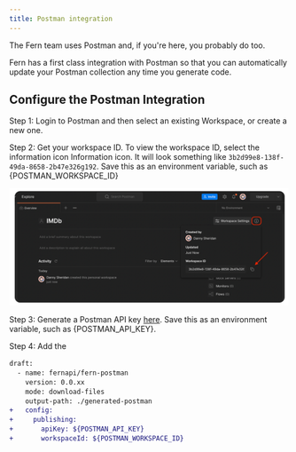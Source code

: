 ```yaml
---
title: Postman integration
---
```


The Fern team uses Postman and, if you're here, you probably do too.

Fern has a first class integration with Postman so that you can automatically update your Postman collection any time you generate code.

## Configure the Postman Integration

Step 1: Login to Postman and then select an existing Workspace, or create a new one.

Step 2: Get your workspace ID. To view the workspace ID, select the information icon Information icon. It will look something like `3b2d99e8-138f-49da-8658-2b47e326g192`. Save this as an environment variable, such as {POSTMAN_WORKSPACE_ID}

![Copy your workspace ID.](../../static/img/workspace_id.png)

Step 3: Generate a Postman API key [here](https://go.postman.co/settings/me/api-keys). Save this as an environment variable, such as {POSTMAN_API_KEY}.

Step 4: Add the

```diff title="/fern/api/generators.yml"
draft:
  - name: fernapi/fern-postman
    version: 0.0.xx
    mode: download-files
    output-path: ./generated-postman
+   config:
+     publishing:
+       apiKey: ${POSTMAN_API_KEY}
+       workspaceId: ${POSTMAN_WORKSPACE_ID}
```
